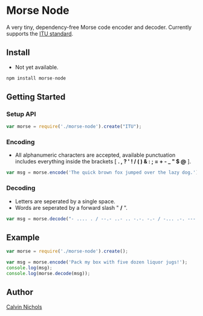 Morse Node
==========

A very tiny, dependency-free Morse code encoder and decoder.
Currently supports the [ITU standard](https://en.wikipedia.org/wiki/Morse_code#International_Morse_Code).

Install
-------

 - Not yet available.

 ```javascript
 npm install morse-node
 ```

Getting Started
---------------

### Setup API
 ```javascript
 var morse = require('./morse-node').create("ITU");
 ```

### Encoding

 - All alphanumeric characters are accepted, available punctuation includes everything inside the brackets [ **. , ? ' ! / ( ) & : ; = + - _ " $ @** ].

 ```javascript
var msg = morse.encode('The quick brown fox jumped over the lazy dog.');
 ```

### Decoding

 - Letters are seperated by a single space.
 - Words are seperated by a forward slash " **/** ".

 ```javascript
var msg = morse.decode("- .... . / --.- ..- .. -.-. -.- / -... .-. --- .-- -. / ..-. --- -..- / .--- ..- -- .--. . -.. / --- ...- . .-. / - .... . / .-.. .- --.. -.-- / -.. --- --. .-.-.- ");
 ```

Example
-------
 ```javascript
var morse = require('./morse-node').create();

var msg = morse.encode('Pack my box with five dozen liquor jugs!');
console.log(msg);
console.log(morse.decode(msg));
 ```

Author
------
[Calvin Nichols](https://github.com/calvindn)